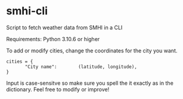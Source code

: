# smhi-cli
Script to fetch weather data from SMHI in a CLI 

Requirements: Python 3.10.6 or higher 

To add or modify cities,
change the coordinates for the city you want. 
 ```
 cities = {
        "City name":        (latitude, longitude),
}
```

Input is case-sensitve so make sure you spell the it exactly as in the dictionary. 
Feel free to modify or improve!
